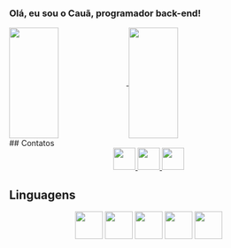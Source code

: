 ### Olá, eu sou o Cauã, programador back-end!
<div>
<a href="https://github.com/dcauav/">
  <img width="42%" height="200em" align="center" src="https://github-readme-stats.vercel.app/api?username=dcauav&show_icons=true&theme=dracula" />
</a>
<a href="https://github.com/dcauav/">
  <img width="42%" height="200em" align="center" src="https://github-readme-stats.vercel.app/api/top-langs/?username=dcauav&layout=compact&theme=dracula" />
</a>
</div>
## Contatos

<div align="center">
  <a href="https://wa.me/5515998624791">
    <img height="40em" src="https://img.shields.io/badge/WhatsApp-25D366?style=for-the-badge&logo=whatsapp&logoColor=white" />
  </a>
  <a href="https://www.linkedin.com/in/dcauav">
    <img height="40em" src="https://img.shields.io/badge/LinkedIn-0077B5?style=for-the-badge&logo=linkedin&logoColor=white"/>
  </a>
  <a href="mailto:cauav_almeida@hotmail.com">
    <img height="40em" src="https://img.shields.io/badge/Gmail-D14836?style=for-the-badge&logo=gmail&logoColor=white">
  </a>
</div>

## Linguagens

<div align="center">
  <img height="50em" src="https://cdn.jsdelivr.net/gh/devicons/devicon/icons/javascript/javascript-plain.svg" />
  <img height="50em" src="https://cdn.jsdelivr.net/gh/devicons/devicon/icons/nodejs/nodejs-original.svg" />
  <img height="50em" src="https://cdn.jsdelivr.net/gh/devicons/devicon/icons/php/php-plain.svg" />
  <img height="50em" src="https://cdn.jsdelivr.net/gh/devicons/devicon/icons/css3/css3-plain.svg" />
  <img height="50em" src="https://cdn.jsdelivr.net/gh/devicons/devicon/icons/tailwindcss/tailwindcss-plain.svg" />
</div>


<!--
**dcauav/dcauav** is a ✨ _special_ ✨ repository because its `README.md` (this file) appears on your GitHub profile.

Here are some ideas to get you started:

- 🔭 I’m currently working on ...
- 🌱 I’m currently learning ...
- 👯 I’m looking to collaborate on ...
- 🤔 I’m looking for help with ...
- 💬 Ask me about ...
- 📫 How to reach me: ...
- 😄 Pronouns: ...
- ⚡ Fun fact: ...
-->

